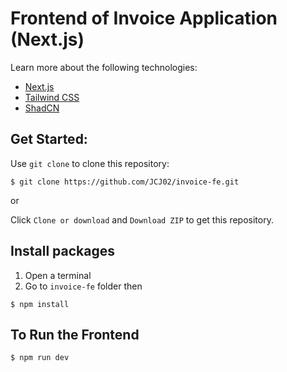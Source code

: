 # Frontend of Invoice Application (Next.js)

Learn more about the following technologies:

- [Next.js](https://nextjs.org/docs)
- [Tailwind CSS](https://tailwindcss.com/docs/installation/using-vite)
- [ShadCN](https://ui.shadcn.com/docs)

## Get Started:

Use `git clone` to clone this repository:

```console
$ git clone https://github.com/JCJ02/invoice-fe.git
```

or

Click `Clone or download` and `Download ZIP` to get this repository.

## Install packages

1. Open a terminal
2. Go to `invoice-fe` folder then

```console
$ npm install
```

## To Run the Frontend

```console
$ npm run dev
```
